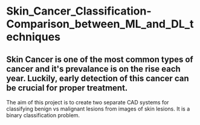 # Skin_Cancer_Classification-Comparison_between_ML_and_DL_techniques

## Skin Cancer is one of the most common types of cancer and it's prevalance is on the rise each year. Luckily, early detection of this cancer can be crucial for proper treatment. 

The aim of this project is to create two separate CAD systems for classifying benign vs malignant lesions from images of skin lesions. It is a binary classification problem. 

